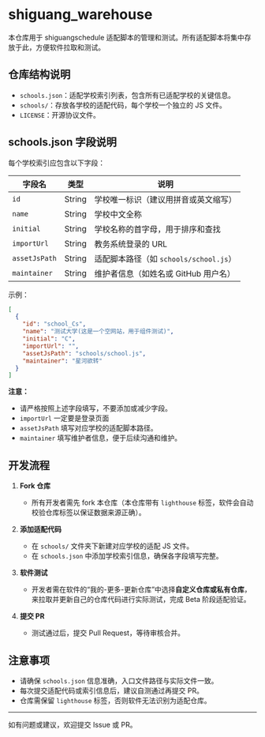 # shiguang_warehouse

本仓库用于 shiguangschedule 适配脚本的管理和测试。所有适配脚本将集中存放于此，方便软件拉取和测试。

## 仓库结构说明

- `schools.json`：适配学校索引列表，包含所有已适配学校的关键信息。
- `schools/`：存放各学校的适配代码，每个学校一个独立的 JS 文件。
- `LICENSE`：开源协议文件。

## schools.json 字段说明

每个学校索引应包含以下字段：

| 字段名         | 类型    | 说明                                   |
| -------------- | ------- | -------------------------------------- |
| `id`           | String  | 学校唯一标识（建议用拼音或英文缩写）    |
| `name`         | String  | 学校中文全称                           |
| `initial`      | String  | 学校名称的首字母，用于排序和查找        |
| `importUrl`    | String  | 教务系统登录的 URL                         |
| `assetJsPath`  | String  | 适配脚本路径（如 `schools/school.js`）  |
| `maintainer`   | String  | 维护者信息（如姓名或 GitHub 用户名）    |

示例：
```json
[
  {
    "id": "school_Cs",
    "name": "测试大学(这是一个空网站，用于组件测试)",
    "initial": "C",
    "importUrl": "",
    "assetJsPath": "schools/school.js",
    "maintainer": "星河欲转"
  }
]
```

**注意：**  
- 请严格按照上述字段填写，不要添加或减少字段。
- `importUrl` 一定要是登录页面
- `assetJsPath` 填写对应学校的适配脚本路径。
- `maintainer` 填写维护者信息，便于后续沟通和维护。

## 开发流程

1. **Fork 仓库**  
   - 所有开发者需先 fork 本仓库（本仓库带有 `lighthouse` 标签，软件会自动校验仓库标签以保证数据来源正确）。

2. **添加适配代码**  
   - 在 `schools/` 文件夹下新建对应学校的适配 JS 文件。
   - 在 `schools.json` 中添加学校索引信息，确保各字段填写完整。

3. **软件测试**  
   - 开发者需在软件的“我的-更多-更新仓库”中选择**自定义仓库或私有仓库**，来拉取并更新自己的仓库代码进行实际测试，完成 Beta 阶段适配验证。

4. **提交 PR**  
   - 测试通过后，提交 Pull Request，等待审核合并。

## 注意事项

- 请确保 `schools.json` 信息准确，入口文件路径与实际文件一致。
- 每次提交适配代码或索引信息后，建议自测通过再提交 PR。
- 仓库需保留 `lighthouse` 标签，否则软件无法识别为适配仓库。

---

如有问题或建议，欢迎提交 Issue 或 PR。